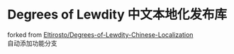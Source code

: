 # Degrees of Lewdity 中文本地化发布库
forked from [Eltirosto/Degrees-of-Lewdity-Chinese-Localization](https://github.com/Eltirosto/Degrees-of-Lewdity-Chinese-Localization)  
自动添加功能分支
